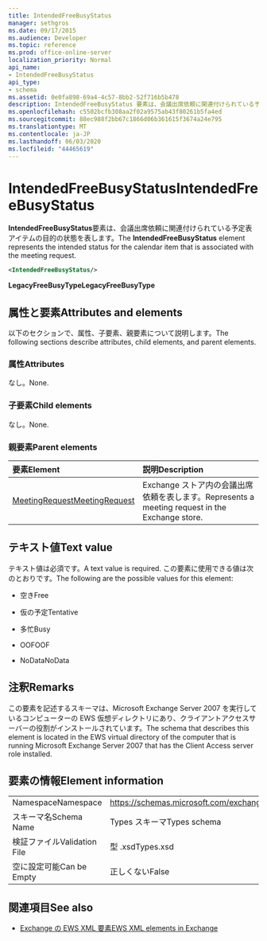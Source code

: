 ```yaml
---
title: IntendedFreeBusyStatus
manager: sethgros
ms.date: 09/17/2015
ms.audience: Developer
ms.topic: reference
ms.prod: office-online-server
localization_priority: Normal
api_name:
- IntendedFreeBusyStatus
api_type:
- schema
ms.assetid: 0e0fa898-69a4-4c57-8bb2-52f716b5b478
description: IntendedFreeBusyStatus 要素は、会議出席依頼に関連付けられている予定表アイテムの目的の状態を表します。
ms.openlocfilehash: c5502bcfb308aa2f02a9575ab43f80261b5fa4ed
ms.sourcegitcommit: 88ec988f2bb67c1866d06b361615f3674a24e795
ms.translationtype: MT
ms.contentlocale: ja-JP
ms.lasthandoff: 06/03/2020
ms.locfileid: "44465619"
---
```

# <a name="intendedfreebusystatus"></a><span data-ttu-id="79cb3-103">IntendedFreeBusyStatus</span><span class="sxs-lookup"><span data-stu-id="79cb3-103">IntendedFreeBusyStatus</span></span>

<span data-ttu-id="79cb3-104">**IntendedFreeBusyStatus**要素は、会議出席依頼に関連付けられている予定表アイテムの目的の状態を表します。</span><span class="sxs-lookup"><span data-stu-id="79cb3-104">The **IntendedFreeBusyStatus** element represents the intended status for the calendar item that is associated with the meeting request.</span></span> 
  
```xml
<IntendedFreeBusyStatus/>
```

 <span data-ttu-id="79cb3-105">**LegacyFreeBusyType**</span><span class="sxs-lookup"><span data-stu-id="79cb3-105">**LegacyFreeBusyType**</span></span>
## <a name="attributes-and-elements"></a><span data-ttu-id="79cb3-106">属性と要素</span><span class="sxs-lookup"><span data-stu-id="79cb3-106">Attributes and elements</span></span>

<span data-ttu-id="79cb3-107">以下のセクションで、属性、子要素、親要素について説明します。</span><span class="sxs-lookup"><span data-stu-id="79cb3-107">The following sections describe attributes, child elements, and parent elements.</span></span>
  
### <a name="attributes"></a><span data-ttu-id="79cb3-108">属性</span><span class="sxs-lookup"><span data-stu-id="79cb3-108">Attributes</span></span>

<span data-ttu-id="79cb3-109">なし。</span><span class="sxs-lookup"><span data-stu-id="79cb3-109">None.</span></span>
  
### <a name="child-elements"></a><span data-ttu-id="79cb3-110">子要素</span><span class="sxs-lookup"><span data-stu-id="79cb3-110">Child elements</span></span>

<span data-ttu-id="79cb3-111">なし。</span><span class="sxs-lookup"><span data-stu-id="79cb3-111">None.</span></span>
  
### <a name="parent-elements"></a><span data-ttu-id="79cb3-112">親要素</span><span class="sxs-lookup"><span data-stu-id="79cb3-112">Parent elements</span></span>

|<span data-ttu-id="79cb3-113">**要素**</span><span class="sxs-lookup"><span data-stu-id="79cb3-113">**Element**</span></span>|<span data-ttu-id="79cb3-114">**説明**</span><span class="sxs-lookup"><span data-stu-id="79cb3-114">**Description**</span></span>|
|:-----|:-----|
|[<span data-ttu-id="79cb3-115">MeetingRequest</span><span class="sxs-lookup"><span data-stu-id="79cb3-115">MeetingRequest</span></span>](meetingrequest.md) <br/> |<span data-ttu-id="79cb3-116">Exchange ストア内の会議出席依頼を表します。</span><span class="sxs-lookup"><span data-stu-id="79cb3-116">Represents a meeting request in the Exchange store.</span></span>  <br/> |
   
## <a name="text-value"></a><span data-ttu-id="79cb3-117">テキスト値</span><span class="sxs-lookup"><span data-stu-id="79cb3-117">Text value</span></span>

<span data-ttu-id="79cb3-118">テキスト値は必須です。</span><span class="sxs-lookup"><span data-stu-id="79cb3-118">A text value is required.</span></span> <span data-ttu-id="79cb3-119">この要素に使用できる値は次のとおりです。</span><span class="sxs-lookup"><span data-stu-id="79cb3-119">The following are the possible values for this element:</span></span>
  
- <span data-ttu-id="79cb3-120">空き</span><span class="sxs-lookup"><span data-stu-id="79cb3-120">Free</span></span>
    
- <span data-ttu-id="79cb3-121">仮の予定</span><span class="sxs-lookup"><span data-stu-id="79cb3-121">Tentative</span></span>
    
- <span data-ttu-id="79cb3-122">多忙</span><span class="sxs-lookup"><span data-stu-id="79cb3-122">Busy</span></span>
    
- <span data-ttu-id="79cb3-123">OOF</span><span class="sxs-lookup"><span data-stu-id="79cb3-123">OOF</span></span>
    
- <span data-ttu-id="79cb3-124">NoData</span><span class="sxs-lookup"><span data-stu-id="79cb3-124">NoData</span></span>
    
## <a name="remarks"></a><span data-ttu-id="79cb3-125">注釈</span><span class="sxs-lookup"><span data-stu-id="79cb3-125">Remarks</span></span>

<span data-ttu-id="79cb3-126">この要素を記述するスキーマは、Microsoft Exchange Server 2007 を実行しているコンピューターの EWS 仮想ディレクトリにあり、クライアントアクセスサーバーの役割がインストールされています。</span><span class="sxs-lookup"><span data-stu-id="79cb3-126">The schema that describes this element is located in the EWS virtual directory of the computer that is running Microsoft Exchange Server 2007 that has the Client Access server role installed.</span></span>
  
## <a name="element-information"></a><span data-ttu-id="79cb3-127">要素の情報</span><span class="sxs-lookup"><span data-stu-id="79cb3-127">Element information</span></span>

|||
|:-----|:-----|
|<span data-ttu-id="79cb3-128">Namespace</span><span class="sxs-lookup"><span data-stu-id="79cb3-128">Namespace</span></span>  <br/> |https://schemas.microsoft.com/exchange/services/2006/types  <br/> |
|<span data-ttu-id="79cb3-129">スキーマ名</span><span class="sxs-lookup"><span data-stu-id="79cb3-129">Schema Name</span></span>  <br/> |<span data-ttu-id="79cb3-130">Types スキーマ</span><span class="sxs-lookup"><span data-stu-id="79cb3-130">Types schema</span></span>  <br/> |
|<span data-ttu-id="79cb3-131">検証ファイル</span><span class="sxs-lookup"><span data-stu-id="79cb3-131">Validation File</span></span>  <br/> |<span data-ttu-id="79cb3-132">型 .xsd</span><span class="sxs-lookup"><span data-stu-id="79cb3-132">Types.xsd</span></span>  <br/> |
|<span data-ttu-id="79cb3-133">空に設定可能</span><span class="sxs-lookup"><span data-stu-id="79cb3-133">Can be Empty</span></span>  <br/> |<span data-ttu-id="79cb3-134">正しくない</span><span class="sxs-lookup"><span data-stu-id="79cb3-134">False</span></span>  <br/> |
   
## <a name="see-also"></a><span data-ttu-id="79cb3-135">関連項目</span><span class="sxs-lookup"><span data-stu-id="79cb3-135">See also</span></span>



- [<span data-ttu-id="79cb3-136">Exchange の EWS XML 要素</span><span class="sxs-lookup"><span data-stu-id="79cb3-136">EWS XML elements in Exchange</span></span>](ews-xml-elements-in-exchange.md)

